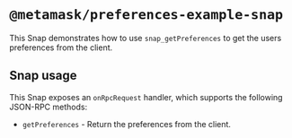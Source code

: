 # `@metamask/preferences-example-snap`

This Snap demonstrates how to use `snap_getPreferences` to get the users preferences from the client.

## Snap usage

This Snap exposes an `onRpcRequest` handler, which supports the following
JSON-RPC methods:

- `getPreferences` - Return the preferences from the client.
